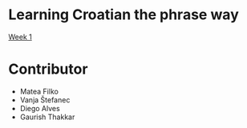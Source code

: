 # Learning Croatian the phrase way

[Week 1](./Week-1.md)

# Contributor
- Matea Filko
- Vanja Štefanec
- Diego Alves
- Gaurish Thakkar
